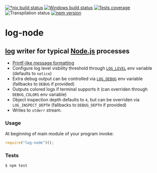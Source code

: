 [![*nix build status][nix-build-image]][nix-build-url]
[![Windows build status][win-build-image]][win-build-url]
[![Tests coverage][cov-image]][cov-url]
![Transpilation status][transpilation-image]
[![npm version][npm-image]][npm-url]

# log-node

## [log](https://github.com/medikoo/log/) writer for typical [Node.js](https://nodejs.org/) processes

-   [Printf-like message formatting](https://github.com/medikoo/log#output-message-formatting)
-   Configure log level visbility threshold through [`LOG_LEVEL`](https://github.com/medikoo/log#log_level) env variable (defaults to `notice`)
-   Extra debug output can be controlled via [`LOG_DEBUG`](https://github.com/medikoo/log#log_debug) env variable (fallbacks to `DEBUG` if provided)
-   Outputs colored logs if terminal supports it (can overriden through `DEBUG_COLORS` env variable)
-   Object inspection depth defaults to `4`, but can be overriden via `LOG_INSPECT_DEPTH` (fallbacks to `DEBUG_DEPTH` if provided)
-   Writes to `stderr` stream.

### Usage

At beginning of main module of your program invoke:

```javascript
require("log-node")();
```

### Tests

    $ npm test

[nix-build-image]: https://semaphoreci.com/api/v1/medikoo-org/log-node/branches/master/shields_badge.svg
[nix-build-url]: https://semaphoreci.com/medikoo-org/log-node
[win-build-image]: https://ci.appveyor.com/api/projects/status/tqetc30h571osc2n?svg=true
[win-build-url]: https://ci.appveyor.com/project/medikoo/log-node
[cov-image]: https://img.shields.io/codecov/c/github/medikoo/log-node.svg
[cov-url]: https://codecov.io/gh/medikoo/log-node
[transpilation-image]: https://img.shields.io/badge/transpilation-free-brightgreen.svg
[npm-image]: https://img.shields.io/npm/v/log-node.svg
[npm-url]: https://www.npmjs.com/package/log-node
